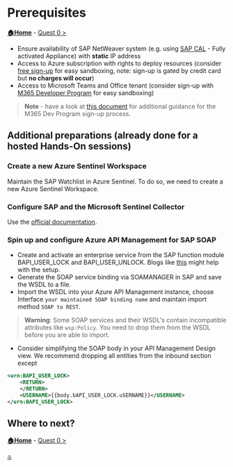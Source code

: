 # Prerequisites

**[🏠Home](README.md)** - [ Quest 0 >](student/quest0.md)

- Ensure availability of SAP NetWeaver system (e.g. using [SAP CAL](https://cal.sap.com/) - Fully activated Appliance) with **static** IP address
- Access to Azure subscription with rights to deploy resources (consider [free sign-up](https://azure.microsoft.com/free/) for easy sandboxing, note: sign-up is gated by credit card but **no charges will occur**)
- Access to Microsoft Teams and Office tenant (consider sign-up with [M365 Developer Program](https://developer.microsoft.com/microsoft-365/dev-program) for easy sandboxing)

> **Note** - have a look at [this document](RequestMS365Developer.pdf) for additional guidance for the M365 Dev Program sign-up process.

## Additional preparations (already done for a hosted Hands-On sessions)

### Create a new Azure Sentinel Workspace

Maintain the SAP Watchlist in Azure Sentinel. To do so, we need to create a new Azure Sentinel Workspace.

### Configure SAP and the Microsoft Sentinel Collector

Use the [official documentation](https://learn.microsoft.com/azure/sentinel/sap/deployment-overview).

### Spin up and configure Azure API Management for SAP SOAP

- Create and activate an enterprise service from the SAP function module BAPI_USER_LOCK and BAPI_USER_UNLOCK. Blogs like [this](https://www.saptechnicalguru.com/interfacing-exposing-web-services/) might help with the setup.
- Generate the SOAP service binding via SOAMANAGER in SAP and save the WSDL to a file.
- Import the WSDL into your Azure API Management instance, choose Interface `your maintained SOAP binding name` and maintain import method `SOAP to REST`.

> **Warning**: Some SOAP services and their WSDL's contain incompatible attributes like `wsp:Policy`. You need to drop them from the WSDL before you are able to import.

- Consider simplifying the SOAP body in your API Management Design view. We recommend dropping all entities from the inbound section except

```xml
<urn:BAPI_USER_LOCK>
    <RETURN>
    </RETURN>
    <USERNAME>{{body.bAPI_USER_LOCK.uSERNAME}}</USERNAME>
</urn:BAPI_USER_LOCK>
```

## Where to next?

**[🏠Home](README.md)** - [ Quest 0 >](student/quest0.md)

[🔝](#)
